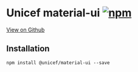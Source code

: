 # Unicef material-ui [![npm](https://img.shields.io/npm/v/@unicef/material-ui.svg?style=flat-square)](https://www.npmjs.com/package/@unicef/material-ui)

[View on Github](https://github.com/unicef/unicef-material-ui)

## Installation

```htmls
npm install @unicef/material-ui --save
```
